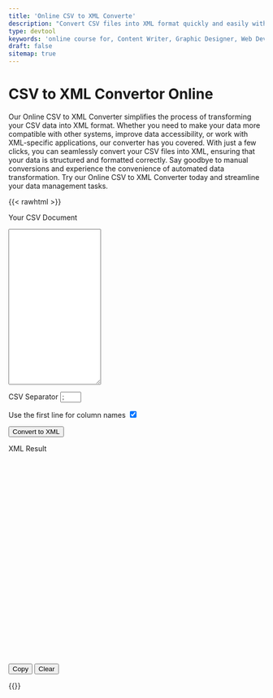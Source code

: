 ```yaml
---
title: 'Online CSV to XML Converte'
description: "Convert CSV files into XML format quickly and easily with our Online CSV to XML Converter. Streamline your data transformation process for improved compatibility and accessibility. Try it now!"
type: devtool
keywords: 'online course for, Content Writer, Graphic Designer, Web Developer, Software Engineer, Frontend Developer graphic designer, UI designer, digital marketing'
draft: false
sitemap: true
---
```


# CSV to XML Convertor Online

Our Online CSV to XML Converter simplifies the process of transforming your CSV data into XML format. Whether you need to make your data more compatible with other systems, improve data accessibility, or work with XML-specific applications, our converter has you covered. With just a few clicks, you can seamlessly convert your CSV files into XML, ensuring that your data is structured and formatted correctly. Say goodbye to manual conversions and experience the convenience of automated data transformation. Try our Online CSV to XML Converter today and streamline your data management tasks.

{{< rawhtml >}}
<form class="devtool">

<label for="csv">Your CSV Document</label>
<textarea name="csv" id="csv" rows="20"></textarea>



<label for="sep">CSV Separator</label>
<input type="text" size="2" value=";" id="sep">



<label for="fl">Use the first line for column names</label>
<input type="checkbox" id="cols" checked>



<input class="btn button button--primary button--small butto" type="button" id="convert" value="Convert to XML">



<label for="xml">XML Result</label>
<div id="editor" style="width:100%;height:400px;"></div>



<input type="button" id="copy" value="Copy">
<input class="btn button button--primary button--small button--danger" type='button' id='clear' value='Clear'>
        

</form>   
{{</ rawhtml >}}